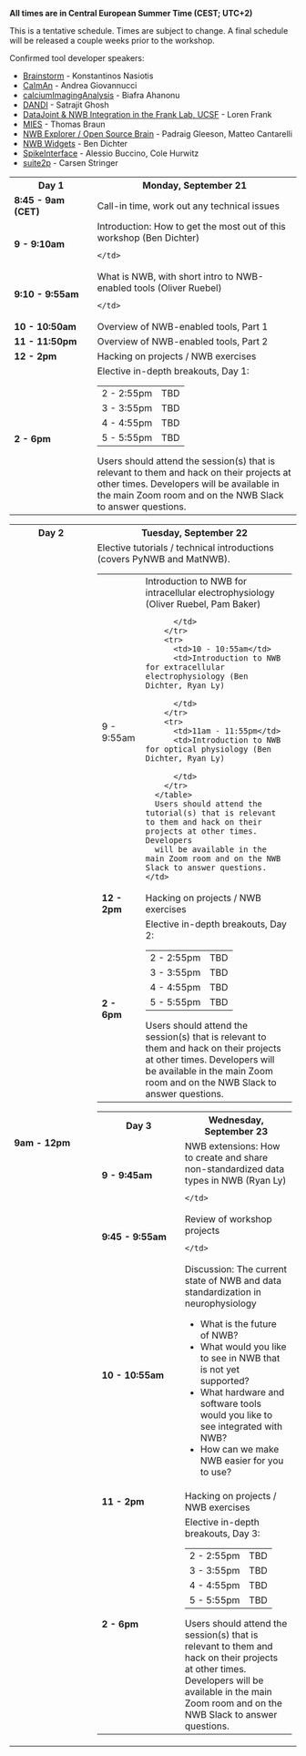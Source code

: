 **All times are in Central European Summer Time (CEST; UTC+2)**

<!--This calendar view shows the workshop agenda. Events in blue are highly recommended. Events in orange are optional. All times not marked are considered time for attendees to hack on their projects. Developers will be available to answer questions in the main Zoom room from 8:30am to 5pm PDT.
<img alt="Agenda calendar graphic" src="agenda/NWB User Days Workshop Agenda 2.png">

You can also add this Google Calendar to your calendar to see the workshop's events with Zoom links in your time zone. [https://bit.ly/2yBXU4V](https://bit.ly/2yBXU4V)   
-->

This is a tentative schedule. Times are subject to change. A final schedule will be released a couple weeks prior to
the workshop.

Confirmed tool developer speakers:
<ul>
<li><a href="https://neuroimage.usc.edu/brainstorm/Introduction">Brainstorm</a> - Konstantinos Nasiotis</li>
<li><a href="https://github.com/flatironinstitute/CaImAn">CaImAn</a> - Andrea Giovannucci</li>
<li><a href="https://github.com/bahanonu/calciumImagingAnalysis">calciumImagingAnalysis</a> - Biafra Ahanonu</li>
<li><a href="https://www.dandiarchive.org">DANDI</a> - Satrajit Ghosh</li>
<li><a href="https://www.cin.ucsf.edu/HTML/Loren_Frank.html">DataJoint & NWB Integration in the Frank Lab, UCSF</a> - Loren Frank</li>
<li><a href="https://alleninstitute.github.io/MIES/index.html">MIES</a> - Thomas Braun</li>
<li><a href="http://nwbexplorer.opensourcebrain.org/">NWB Explorer / Open Source Brain</a> - Padraig Gleeson, Matteo Cantarelli</li>
<li><a href="https://github.com/NeurodataWithoutBorders/nwb-jupyter-widgets">NWB Widgets</a> - Ben Dichter</li>
<li><a href="https://spikeinterface.readthedocs.io/">SpikeInterface</a> - Alessio Buccino, Cole Hurwitz</li>
<li><a href="https://datajoint.io/">suite2p</a> - Carsen Stringer</li>
</ul>

<table width="400">
  <tr>
    <th style="width:130px"><b>Day 1</b></th>
    <th><b>Monday, September 21</b></th>
  </tr>
  <tr>
    <td><b>8:45 - 9am (CET)</b></td>
    <td>Call-in time, work out any technical issues</td>
  </tr>
  <tr>
    <td><b>9 - 9:10am</b></td>
    <td>Introduction: How to get the most out of this workshop (Ben Dichter)

    </td>
  </tr>
  <tr>
    <td><b>9:10 - 9:55am</b></td>
    <td>What is NWB, with short intro to NWB-enabled tools (Oliver Ruebel)

    </td>
  </tr>
  <tr>
    <td><b>10 - 10:50am</b></td>
    <td>
      Overview of NWB-enabled tools, Part 1
      <!--
      <br>  - <a href="http://nwbexplorer.opensourcebrain.org/">NWB Explorer / Open Source Brain</a>
      <br>  - <a href="https://github.com/flatironinstitute/CaImAn">CaImAn</a>
      <br>  - <a href="https://github.com/NeurodataWithoutBorders/nwb-jupyter-widgets">NWB Widgets</a>
      <br>  - <a href="https://neuroimage.usc.edu/brainstorm/Introduction">Brainstorm</a>
      <br>  - <a href="https://spikeinterface.readthedocs.io/">SpikeInterface</a>
      -->
    </td>
  </tr>
  <tr>
    <td><b>11 - 11:50pm</b></td>
    <td>
      Overview of NWB-enabled tools, Part 2
      <!--
      <br>  - <a href="https://dandiarchive.org">DANDI</a>
      <br>  - <a href="https://alleninstitute.github.io/MIES/index.html">MIES</a>
      <br>  - <a href="https://suite2p.readthedocs.io/en/latest/">suite2p</a>
      <br>  - <a href="https://datajoint.io/">DataJoint</a>
      <br>  - <a href="https://www.cin.ucsf.edu/HTML/Loren_Frank.html">Frank Lab, UCSF</a>
      -->
    </td>
  </tr>
  <tr>
    <td><b>12 - 2pm</b></td>
    <td>Hacking on projects / NWB exercises</td>
  </tr>
  <tr>
    <td><b>2 - 6pm</b></td>
    <td>
      Elective in-depth breakouts, Day 1:
      <table>
        <tr>
          <td>2 - 2:55pm</td>
          <td>TBD</td>
        </tr>
        <tr>
          <td>3 - 3:55pm</td>
          <td>TBD</td>
        </tr>
        <tr>
          <td>4 - 4:55pm</td>
          <td>TBD</td>
        </tr>
        <tr>
          <td>5 - 5:55pm</td>
          <td>TBD</td>
        </tr>
      </table>
      Users should attend the session(s) that is relevant to them and hack on their projects at other times. Developers
      will be available in the main Zoom room and on the NWB Slack to answer questions.
    </td>
  </tr>
</table>

<table width="400">
  <tr>
    <th style="width:130px"><b>Day 2</b></th>
    <th><b>Tuesday, September 22</b></th>
  </tr>
  <tr>
    <td><b>9am - 12pm</b></td>
    <td>Elective tutorials / technical introductions (covers PyNWB and MatNWB). <br/>
      <table>
        <tr>
          <td>9 - 9:55am</td>
          <td>Introduction to NWB for intracellular electrophysiology (Oliver Ruebel, Pam Baker)

          </td>
        </tr>
        <tr>
          <td>10 - 10:55am</td>
          <td>Introduction to NWB for extracellular electrophysiology (Ben Dichter, Ryan Ly)

          </td>
        </tr>
        <tr>
          <td>11am - 11:55pm</td>
          <td>Introduction to NWB for optical physiology (Ben Dichter, Ryan Ly)

          </td>
        </tr>
      </table>
      Users should attend the tutorial(s) that is relevant to them and hack on their projects at other times. Developers
      will be available in the main Zoom room and on the NWB Slack to answer questions.
    </td>
  </tr>
  <tr>
    <td><b>12 - 2pm</b></td>
    <td>Hacking on projects / NWB exercises</td>
  </tr>
  <tr>
    <td><b>2 - 6pm</b></td>
    <td>
      Elective in-depth breakouts, Day 2:
      <table>
        <tr>
          <td>2 - 2:55pm</td>
          <td>TBD</td>
        </tr>
        <tr>
          <td>3 - 3:55pm</td>
          <td>TBD</td>
        </tr>
        <tr>
          <td>4 - 4:55pm</td>
          <td>TBD</td>
        </tr>
        <tr>
          <td>5 - 5:55pm</td>
          <td>TBD</td>
        </tr>
      </table>
      Users should attend the session(s) that is relevant to them and hack on their projects at other times. Developers
      will be available in the main Zoom room and on the NWB Slack to answer questions.
    </td>
  </tr>
</table>

<table width="400">
  <tr>
    <th style="width:130px"><b>Day 3</b></th>
    <th><b>Wednesday, September 23</b></th>
  </tr>
  <tr>
    <td><b>9 - 9:45am</b></td>
    <td>NWB extensions: How to create and share non-standardized data types in NWB (Ryan Ly)

    </td>
  </tr>
  <tr>
    <td><b>9:45 - 9:55am</b></td>
    <td>Review of workshop projects

    </td>
  </tr>
  <tr>
    <td><b>10 - 10:55am</b></td>
    <td>Discussion: The current state of NWB and data standardization in neurophysiology
      <ul>
        <li>What is the future of NWB?</li>
        <li>What would you like to see in NWB that is not yet supported?</li>
        <li>What hardware and software tools would you like to see integrated with NWB?</li>
        <li>How can we make NWB easier for you to use?</li>
      </ul>
    </td>
  </tr>
  <tr>
    <td><b>11 - 2pm</b></td>
    <td>Hacking on projects / NWB exercises</td>
  </tr>
  <tr>
    <td><b>2 - 6pm</b></td>
    <td>
      Elective in-depth breakouts, Day 3:
      <table>
        <tr>
          <td>2 - 2:55pm</td>
          <td>TBD</td>
        </tr>
        <tr>
          <td>3 - 3:55pm</td>
          <td>TBD</td>
        </tr>
        <tr>
          <td>4 - 4:55pm</td>
          <td>TBD</td>
        </tr>
        <tr>
          <td>5 - 5:55pm</td>
          <td>TBD<!--<a href="https://www.cin.ucsf.edu/HTML/Loren_Frank.html">DataJoint & NWB Integration in the Frank Lab, UCSF</a> (Loren Frank)-->
          </td>
        </tr>
      </table>
      Users should attend the session(s) that is relevant to them and hack on their projects at other times. Developers
      will be available in the main Zoom room and on the NWB Slack to answer questions.
    </td>
  </tr>
</table>
